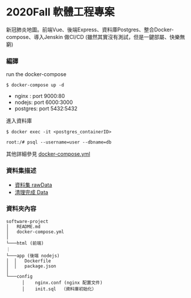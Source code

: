 # 2020Fall  軟體工程專案

新冠肺炎地圖。前端Vue、後端Express、資料庫Postgres、整合Docker-compose、導入Jenskin 做CI/CD (雖然其實沒有測試，但是一鍵部屬、快樂無窮)

### 編譯
run the docker-compose 
 ```
 $ docker-compose up -d
  ```

* nginx : port 9000:80
* nodejs: port 6000:3000
* postgres: port 5432:5432 

進入資料庫
```bash=
$ docker exec -it <postgres_containerID>

root:/# psql --username=user --dbname=db
```

其他詳細參見 [docker-compose.yml](./docker-compose.yml)

###  資料集描述
* [資料集 rawData](./csvData/csvVisualize.ipynb)
* [清理完成 Data](./csvData/csvClean.ipynb) 

### 資料夾內容
```
software-project
│   README.md
│   docker-compose.yml
│
└───html (前端)
｜
└───app (後端 nodejs) 
│  │   Dockerfile
│  │   package.json
│
└───config 
      │    nginx.conf (nginx 配置文件)
      │    init.sql  （資料庫初始化）
```
